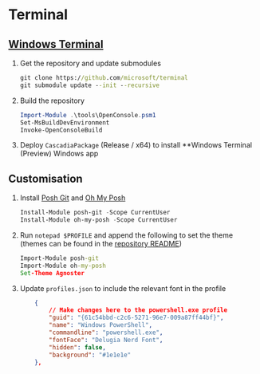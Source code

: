# Terminal

## [Windows Terminal](https://github.com/microsoft/terminal)

1. Get the repository and update submodules

    ```cmd
    git clone https://github.com/microsoft/terminal
    git submodule update --init --recursive
    ```

1. Build the repository

    ```powershell
    Import-Module .\tools\OpenConsole.psm1
    Set-MsBuildDevEnvironment
    Invoke-OpenConsoleBuild
    ```

1. Deploy `CascadiaPackage` (Release / x64) to install **Windows Terminal (Preview) Windows app

## Customisation

1. Install [Posh Git](https://github.com/dahlbyk/posh-git) and [Oh My Posh](https://github.com/JanDeDobbeleer/oh-my-posh)

    ```powershell
    Install-Module posh-git -Scope CurrentUser
    Install-Module oh-my-posh -Scope CurrentUser
    ```

1. Run `notepad $PROFILE` and append the following to set the theme (themes can be found in the [repository README](https://github.com/JanDeDobbeleer/oh-my-posh#themes))

    ```cmd
    Import-Module posh-git
    Import-Module oh-my-posh
    Set-Theme Agnoster
    ```

1. Update `profiles.json` to include the relevant font in the profile

    ```json
        {
            // Make changes here to the powershell.exe profile
            "guid": "{61c54bbd-c2c6-5271-96e7-009a87ff44bf}",
            "name": "Windows PowerShell",
            "commandline": "powershell.exe",
            "fontFace": "Delugia Nerd Font",
            "hidden": false,
            "background": "#1e1e1e"
        },
    ```
